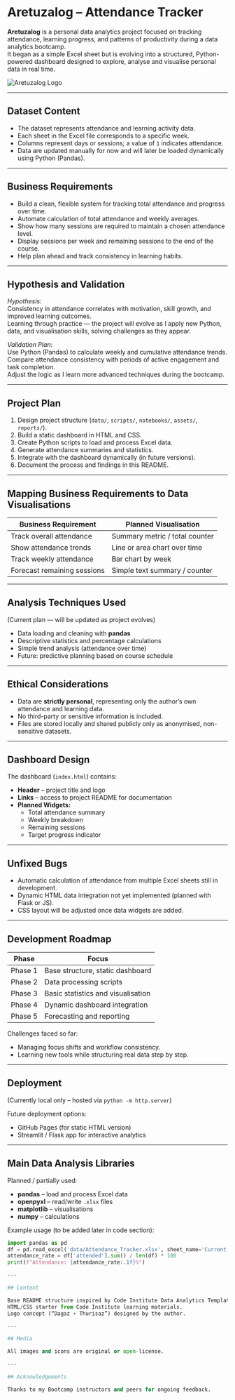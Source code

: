 # Aretuzalog – Attendance Tracker

**Aretuzalog** is a personal data analytics project focused on tracking attendance, learning progress, and patterns of productivity during a data analytics bootcamp.  
It began as a simple Excel sheet but is evolving into a structured, Python-powered dashboard designed to explore, analyse and visualise personal data in real time.

![Aretuzalog Logo](assets/image/Logo.png)

---

## Dataset Content
- The dataset represents attendance and learning activity data.
- Each sheet in the Excel file corresponds to a specific week.
- Columns represent days or sessions; a value of `1` indicates attendance.
- Data are updated manually for now and will later be loaded dynamically using Python (Pandas).

---

## Business Requirements
- Build a clean, flexible system for tracking total attendance and progress over time.  
- Automate calculation of total attendance and weekly averages.  
- Show how many sessions are required to maintain a chosen attendance level.  
- Display sessions per week and remaining sessions to the end of the course.  
- Help plan ahead and track consistency in learning habits.  

---

## Hypothesis and Validation
*Hypothesis:*  
Consistency in attendance correlates with motivation, skill growth, and improved learning outcomes.  
Learning through practice — the project will evolve as I apply new Python, data, and visualisation skills, solving challenges as they appear.

*Validation Plan:*  
Use Python (Pandas) to calculate weekly and cumulative attendance trends.  
Compare attendance consistency with periods of active engagement and task completion.  
Adjust the logic as I learn more advanced techniques during the bootcamp.

---

## Project Plan
1. Design project structure (`data/`, `scripts/`, `notebooks/`, `assets/`, `reports/`).
2. Build a static dashboard in HTML and CSS.
3. Create Python scripts to load and process Excel data.
4. Generate attendance summaries and statistics.
5. Integrate with the dashboard dynamically (in future versions).
6. Document the process and findings in this README.

---

## Mapping Business Requirements to Data Visualisations
| Business Requirement | Planned Visualisation |
|----------------------|------------------------|
| Track overall attendance | Summary metric / total counter |
| Show attendance trends | Line or area chart over time |
| Track weekly attendance | Bar chart by week |
| Forecast remaining sessions | Simple text summary / counter |

---

## Analysis Techniques Used
(Current plan — will be updated as project evolves)
- Data loading and cleaning with **pandas**
- Descriptive statistics and percentage calculations
- Simple trend analysis (attendance over time)
- Future: predictive planning based on course schedule

---

## Ethical Considerations
- Data are **strictly personal**, representing only the author’s own attendance and learning data.
- No third-party or sensitive information is included.
- Files are stored locally and shared publicly only as anonymised, non-sensitive datasets.

---

## Dashboard Design
The dashboard (`index.html`) contains:
- **Header** – project title and logo  
- **Links** – access to project README for documentation  
- **Planned Widgets:**
  - Total attendance summary
  - Weekly breakdown
  - Remaining sessions
  - Target progress indicator

---

## Unfixed Bugs
- Automatic calculation of attendance from multiple Excel sheets still in development.
- Dynamic HTML data integration not yet implemented (planned with Flask or JS).
- CSS layout will be adjusted once data widgets are added.

---

## Development Roadmap
| Phase | Focus |
|-------|--------|
| Phase 1 | Base structure, static dashboard |
| Phase 2 | Data processing scripts |
| Phase 3 | Basic statistics and visualisation |
| Phase 4 | Dynamic dashboard integration |
| Phase 5 | Forecasting and reporting |

Challenges faced so far:
- Managing focus shifts and workflow consistency.
- Learning new tools while structuring real data step by step.

---

## Deployment
(Currently local only – hosted via `python -m http.server`)

Future deployment options:
- GitHub Pages (for static HTML version)
- Streamlit / Flask app for interactive analytics

---

## Main Data Analysis Libraries
Planned / partially used:
- **pandas** – load and process Excel data  
- **openpyxl** – read/write `.xlsx` files  
- **matplotlib** – visualisations  
- **numpy** – calculations  

Example usage (to be added later in code section):
```python
import pandas as pd
df = pd.read_excel('data/Attendance_Tracker.xlsx', sheet_name='Current Week')
attendance_rate = df['attended'].sum() / len(df) * 100
print(f"Attendance: {attendance_rate:.1f}%")

---

## Content

Base README structure inspired by Code Institute Data Analytics Template.
HTML/CSS starter from Code Institute learning materials.
Logo concept (“Dagaz + Thurisaz”) designed by the author.

---

## Media

All images and icons are original or open-license.

---

## Acknowledgements

Thanks to my Bootcamp instructors and peers for ongoing feedback.


